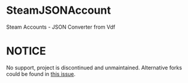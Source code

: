 # SteamJSONAccount
Steam Accounts - JSON Converter from Vdf


# NOTICE
No support, project is discontinued and unmaintained. Alternative forks could be found in [this issue](https://github.com/sunnamed434/SteamJSONAccount/issues/1).
